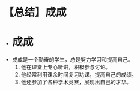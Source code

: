 # 【总结】成成

-   # 成成
-   成成是一个勤奋的学生，总是努力学习和提高自己。
    1.  他在课堂上专心听讲，积极参与讨论。
    2.  他经常利用课余时间复习功课，提高自己的成绩。
    3.  他还参加了各种学术竞赛，展现出自己的才华。